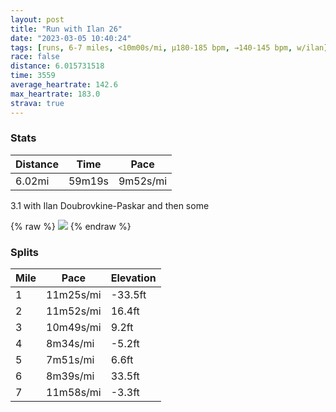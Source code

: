 ```yaml
---
layout: post
title: "Run with Ilan 26"
date: "2023-03-05 10:40:24"
tags: [runs, 6-7 miles, <10m00s/mi, μ180-185 bpm, →140-145 bpm, w/ilan]
race: false
distance: 6.015731518
time: 3559
average_heartrate: 142.6
max_heartrate: 183.0
strava: true
---
```


### Stats

| Distance | Time | Pace |
|----------|------|------|
|6.02mi|59m19s|9m52s/mi|

3.1 with Ilan Doubrovkine-Paskar and then some

{% raw %}
<img src='https://maps.googleapis.com/maps/api/staticmap?maptype=roadmap&path=enc:egwwFr_tbMCLk@rAa@pAYl@SdAEh@?`@DDTLVTJDVDNCb@LR`@`A\h@\RDWn@Wz@MNc@zAi@tBUd@Ul@[tAE\~@d@^TFAJWNQ@HQb@KDWMcAw@KAEF_@dBd@d@b@P|BxAh@P|@r@pAj@\Z^Pn@l@f@\dA\VNPTL\f@ZLD^Dv@V~Cr@r@Vt@b@Z@v@P`@B~ACbAEf@BZCTBbAh@\AJO\Sd@Cd@HRE@c@AYDg@He@j@UhAQ~Bu@d@ATEz@?PB^IH@HDZIhAHz@E`AHLC^@f@\b@H^b@Fb@TNLPPL@ZLVPNRFLLb@]h@@dA{@TOZDh@\D`@^^Rp@X`@b@R|@Hd@LT@NEcCMcAYcBOw@c@QOCIAKOaASYQGI[CAe@~@OLc@Bu@`@c@BwAKQOOUOm@KYMm@UUc@Kc@?KEGK?YKMQGQMQAc@Pe@B]RYB_BAGMKKYIYQGKAKOEUHk@zAk@nBOx@Qn@_@l@Wj@ORa@nAWd@UDSSYOO?k@WUQGy@@IKY[_@a@Wc@Eu@DeB@c@I_LeDa@Wg@o@wAq@cAu@o@]_@[SUuAo@kEoCi@c@gEiCbCvA`@PxAfAd@R\Vp@^\RpArAp@RrAl@r@t@dChAX`@\\t@VpBVfAb@f@Hd@PrCp@|@JpBGh@Ff@?PBl@Z`@VF@V_@XQb@Ap@FLC?m@PiA`@Uh@Gv@Af@UlA]j@C\DnAMfBFTDt@MrA^ZRXFh@IJ?d@Xh@LFBPdAJXn@Z~@WhBUn@ANHNVdAr@Td@^^LHtATt@@FC_CM}ASUIs@Gg@MQKK]UYQK[a@m@Wy@^e@Ly@HoBLo@[EGIgAI_@EI_@]k@MIIO[MIkB@}ARi@@c@EUKSQg@Q]Wg@TIRCNQb@AZ_@f@_@VMRc@f@oAf@g@l@]D}@c@c@KoAB{@GcBBeEkAoCm@g@QsA_@[Qs@_Au@Ys@_@kDeCeB}@yA_AmA_AiC_BYKdAj@J?VQp@mCJi@SUAK@GdAgEr@}BP]Pg@Re@l@cA@_@H[Rg@T{@@WKQDG?BPH?\\d@ZBb@@@\HFFL`AHb@TNRGf@@JOKWHB[]c@&key=AIzaSyC1MId7bFpkLXNAaYhBSTb8jLyiSqzbDtM&size=800x800&markers=color:yellow|label:S|40.75651,-73.99946&markers=color:green|label:F|40.75449999999994,-74.00134'>
{% endraw %}

### Splits

| Mile | Pace | Elevation |
|------|------|-----------|
|1|11m25s/mi|-33.5ft|
|2|11m52s/mi|16.4ft|
|3|10m49s/mi|9.2ft|
|4|8m34s/mi|-5.2ft|
|5|7m51s/mi|6.6ft|
|6|8m39s/mi|33.5ft|
|7|11m58s/mi|-3.3ft|
